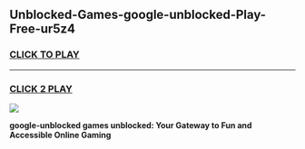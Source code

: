
## Unblocked-Games-google-unblocked-Play-Free-ur5z4
<h3>
<a href="https://premium76.site?title=google-unblocked&ref=23A">CLICK TO PLAY</a></h3>
<hr>

<h3>
<a href="https://premium76.site?title=google-unblocked&ref=23A">CLICK 2 PLAY</a>
  
</h3>

<a href="https://premium76.site?title=google-unblocked&ref=23A"><img src="https://clearcache.store/games.png"></a>


**google-unblocked games unblocked: Your Gateway to Fun and Accessible Online Gaming**
